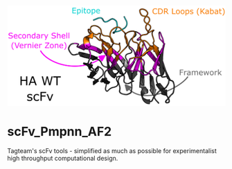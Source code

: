 ![scFv Colored by 3 regions](images/scfv_3zone_annotated.png "Graphical Abstract Intro Code")
# scFv_Pmpnn_AF2
Tagteam's scFv tools - simplified as much as possible for experimentalist high throughput computational design.
